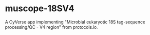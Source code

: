 # muscope-18SV4
A CyVerse app implementing "Microbial eukaryotic 18S tag-sequence processing/QC - V4 region" from protocols.io.
